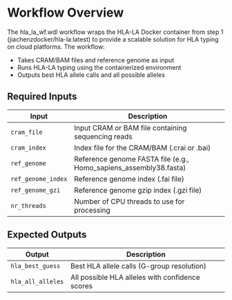# Workflow Overview

The hla_la_wf.wdl workflow wraps the HLA-LA Docker container from step 1 (jiachenzdocker/hla-la:latest) to provide a scalable solution for HLA typing on cloud platforms. The workflow:

- Takes CRAM/BAM files and reference genome as input
- Runs HLA-LA typing using the containerized environment
- Outputs best HLA allele calls and all possible alleles


## Required Inputs

| Input | Description |
| --- | --- |
| `cram_file` | Input CRAM or BAM file containing sequencing reads |
| `cram_index` | Index file for the CRAM/BAM (.crai or .bai) |
| `ref_genome` | Reference genome FASTA file (e.g., Homo_sapiens_assembly38.fasta) |
|`ref_genome_index` | Reference genome index (.fai file) |
| `ref_genome_gzi` | Reference genome gzip index (.gzi file) |
| `nr_threads` | Number of CPU threads to use for processing |

## Expected Outputs

| Output | Description |
| --- | --- |
| `hla_best_guess` | Best HLA allele calls (G-group resolution) |
| `hla_all_alleles` | All possible HLA alleles with confidence scores |
